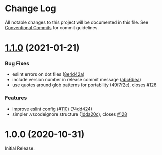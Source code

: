 # Change Log

All notable changes to this project will be documented in this file.
See [Conventional Commits](https://conventionalcommits.org) for commit guidelines.

# [1.1.0](https://github.com/SAP-samples/ecmascript-mono-repo-template/compare/v1.0.0...v1.1.0) (2021-01-21)

### Bug Fixes

- eslint errors on dot files ([8e4d42a](https://github.com/SAP-samples/ecmascript-mono-repo-template/commit/8e4d42a96af55b1bef8ca9bb9a954c6a799c44b6))
- include version number in release commit message ([abc6bea](https://github.com/SAP-samples/ecmascript-mono-repo-template/commit/abc6bea7440862db46cfd5426649ac456cd5425d))
- use quotes around glob patterns for portability ([49f7f2e](https://github.com/SAP-samples/ecmascript-mono-repo-template/commit/49f7f2e4a5a4b32a18a471facc01386887dda114)), closes [#126](https://github.com/SAP-samples/ecmascript-mono-repo-template/issues/126)

### Features

- improve eslint config ([#110](https://github.com/SAP-samples/ecmascript-mono-repo-template/issues/110)) ([74dd424](https://github.com/SAP-samples/ecmascript-mono-repo-template/commit/74dd424187ba874735f2f74d4e532bd0625c2057))
- simpler .vscodeignore structure ([1dda20c](https://github.com/SAP-samples/ecmascript-mono-repo-template/commit/1dda20c5dba266140c471053b87b08c1616af179)), closes [#128](https://github.com/SAP-samples/ecmascript-mono-repo-template/issues/128)

# 1.0.0 (2020-10-31)

Initial Release.
